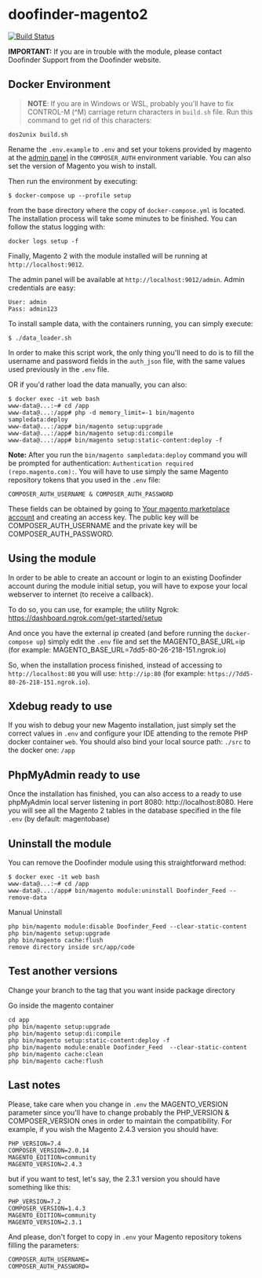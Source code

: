 # doofinder-magento2

[![Build Status](https://travis-ci.org/doofinder/doofinder-magento2.svg?branch=master)](https://travis-ci.org/doofinder/doofinder-magento2)

**IMPORTANT:** If you are in trouble with the module, please contact Doofinder Support from the Doofinder website.

## Docker Environment

> **NOTE**: If you are in Windows or WSL, probably you'll have to fix CONTROL-M (^M) carriage return characters in `build.sh` file. Run this command to get rid of this characters:

```
dos2unix build.sh
```

Rename the `.env.example` to `.env` and set your tokens provided by magento at the [admin panel](https://commercemarketplace.adobe.com/customer/accessKeys) in the `COMPOSER_AUTH` environment variable. You can also set the version of Magento you wish to install.

Then run the environment by executing:

```
$ docker-compose up --profile setup
```

from the base directory where the copy of `docker-compose.yml` is located.
The installation process will take some minutes to be finished. You can follow the status logging with:

```docker logs setup -f```

Finally, Magento 2 with the module installed will be running at `http://localhost:9012`.

The admin panel will be available at `http://localhost:9012/admin`. Admin credentials are easy:

```
User: admin
Pass: admin123
```

To install sample data, with the containers running, you can simply execute:

```
$ ./data_loader.sh
```

In order to make this script work, the only thing you'll need to do is to fill the username and password fields in the `auth_json` file, with the same values used previously in the `.env` file.

OR if you'd rather load the data manually, you can also:

```
$ docker exec -it web bash
www-data@...:~# cd /app
www-data@...:/app# php -d memory_limit=-1 bin/magento sampledata:deploy
www-data@...:/app# bin/magento setup:upgrade
www-data@...:/app# bin/magento setup:di:compile
www-data@...:/app# bin/magento setup:static-content:deploy -f
```

**Note:** After you run the ```bin/magento sampledata:deploy``` command you will be prompted for authentication:
```Authentication required (repo.magento.com):```. You will have to use simply the same Magento repository tokens that you used in the `.env` file:
```
COMPOSER_AUTH_USERNAME & COMPOSER_AUTH_PASSWORD
```
These fields can be obtained by going to [Your magento marketplace account](https://marketplace.magento.com/customer/accessKeys/) and creating an access key. The public key will be COMPOSER_AUTH_USERNAME and the private key will be COMPOSER_AUTH_PASSWORD.

## Using the module

In order to be able to create an account or login to an existing Doofinder account during the module initial setup, you will have to expose your local webserver to internet (to receive a callback).

To do so, you can use, for example; the utility Ngrok: https://dashboard.ngrok.com/get-started/setup

And once you have the external ip created (and before running the `docker-compose up`) simply edit the `.env` file and set the MAGENTO_BASE_URL=ip (for example: MAGENTO_BASE_URL=7dd5-80-26-218-151.ngrok.io)

So, when the installation process finished, instead of accessing to `http://localhost:80` you will use: `http://ip:80` (for example: `https://7dd5-80-26-218-151.ngrok.io`).

## Xdebug ready to use

If you wish to debug your new Magento installation, just simply set the correct values in `.env` and configure your IDE attending to the remote PHP docker container `web`. You should also bind your local source path: `./src` to the docker one: `/app`

## PhpMyAdmin ready to use

Once the installation has finished, you can also access to a ready to use phpMyAdmin local server listening in port 8080: http://localhost:8080.
Here you will see all the Magento 2 tables in the database specified in the file `.env` (by default: magentobase)

## Uninstall the module

You can remove the Doofinder module using this straightforward method:

```
$ docker exec -it web bash
www-data@...:~# cd /app
www-data@...:/app# bin/magento module:uninstall Doofinder_Feed --remove-data
```
Manual Uninstall
```
php bin/magento module:disable Doofinder_Feed --clear-static-content
php bin/magento setup:upgrade
php bin/magento cache:flush
remove directory inside src/app/code
```

## Test another versions
Change your branch to the tag that you want inside package directory

Go inside the magento container 
```
cd app
php bin/magento setup:upgrade
php bin/magento setup:di:compile
php bin/magento setup:static-content:deploy -f
php bin/magento module:enable Doofinder_Feed  --clear-static-content
php bin/magento cache:clean
php bin/magento cache:flush
```


## Last notes

Please, take care when you change in `.env` the MAGENTO_VERSION parameter since you'll have to change probably the PHP_VERSION & COMPOSER_VERSION ones in order to maintain the compatibility. For example, if you wish the Magento 2.4.3 version you should have:

```
PHP_VERSION=7.4
COMPOSER_VERSION=2.0.14
MAGENTO_EDITION=community
MAGENTO_VERSION=2.4.3
```
but if you want to test, let's say, the 2.3.1 version you should have something like this:

```
PHP_VERSION=7.2
COMPOSER_VERSION=1.4.3
MAGENTO_EDITION=community
MAGENTO_VERSION=2.3.1
```
And please, don't forget to copy in `.env` your Magento repository tokens filling the parameters:
```
COMPOSER_AUTH_USERNAME=
COMPOSER_AUTH_PASSWORD=
```
